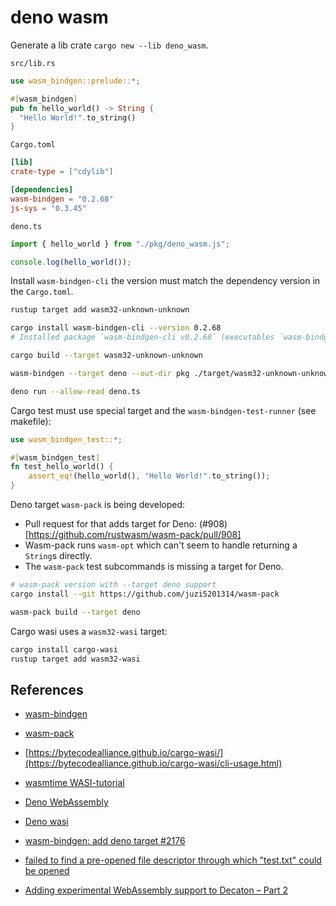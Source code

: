 # deno wasm

Generate a lib crate `cargo new --lib deno_wasm`.

`src/lib.rs`

```rust
use wasm_bindgen::prelude::*;

#[wasm_bindgen]
pub fn hello_world() -> String {
  "Hello World!".to_string()
}
```

`Cargo.toml`

```toml
[lib]
crate-type = ["cdylib"]

[dependencies]
wasm-bindgen = "0.2.68"
js-sys = "0.3.45"
```

`deno.ts`

```ts
import { hello_world } from "./pkg/deno_wasm.js";

console.log(hello_world());
```

Install `wasm-bindgen-cli` the version must match the dependency version in the `Cargo.toml`.

```bash
rustup target add wasm32-unknown-unknown

cargo install wasm-bindgen-cli --version 0.2.68
# Installed package `wasm-bindgen-cli v0.2.68` (executables `wasm-bindgen`, `wasm-bindgen-test-runner`, `wasm2es6js`)

cargo build --target wasm32-unknown-unknown

wasm-bindgen --target deno --out-dir pkg ./target/wasm32-unknown-unknown/debug/deno_wasm.wasm

deno run --allow-read deno.ts
```

Cargo test must use special target and the `wasm-bindgen-test-runner` (see makefile):

```rust
use wasm_bindgen_test::*;

#[wasm_bindgen_test]
fn test_hello_world() {
    assert_eq!(hello_world(), "Hello World!".to_string());
}
```

Deno target `wasm-pack` is being developed:

- Pull request for that adds target for Deno: (#908)[https://github.com/rustwasm/wasm-pack/pull/908]
- Wasm-pack runs `wasm-opt` which can't seem to handle returning a `String`s directly.
- The `wasm-pack` test subcommands is missing a target for Deno.

```bash
# wasm-pack version with --target deno support
cargo install --git https://github.com/juzi5201314/wasm-pack

wasm-pack build --target deno
```

Cargo wasi uses a `wasm32-wasi` target:

```bash
cargo install cargo-wasi
rustup target add wasm32-wasi
```

## References

- [wasm-bindgen](https://rustwasm.github.io/docs/wasm-bindgen/)
- [wasm-pack](https://rustwasm.github.io/wasm-pack/)
- [https://bytecodealliance.github.io/cargo-wasi/](https://bytecodealliance.github.io/cargo-wasi/cli-usage.html)
- [wasmtime WASI-tutorial](https://github.com/bytecodealliance/wasmtime/blob/main/docs/WASI-tutorial.md)
- [Deno WebAssembly](https://deno.land/manual/getting_started/webassembly)
- [Deno wasi](https://deno.land/std@0.76.0/wasi/README.md)

- [wasm-bindgen: add deno target #2176](https://github.com/rustwasm/wasm-bindgen/pull/2176/files)
- [failed to find a pre-opened file descriptor through which "test.txt" could be opened](https://github.com/rust-lang/rust/blob/master/library/std/src/sys/wasi/fs.rs#L635)
- [Adding experimental WebAssembly support to Decaton – Part 2](https://engineering.linecorp.com/en/blog/adding-experimental-webassembly-support-to-decaton-part-2/)
